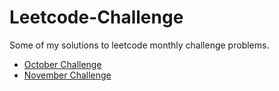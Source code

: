 # Leetcode-Challenge
Some of my solutions to leetcode monthly challenge problems.

- [October Challenge](https://github.com/AnjaliPatle/Leetcode-Challenge/tree/master/October_Challenge)
- [November Challenge](https://github.com/AnjaliPatle/Leetcode-Challenge/tree/master/November_Challenge)

